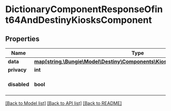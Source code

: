 # DictionaryComponentResponseOfint64AndDestinyKiosksComponent

## Properties
Name | Type | Description | Notes
------------ | ------------- | ------------- | -------------
**data** | [**map[string,\Bungie\Model\Destiny\Components\Kiosks\DestinyKiosksComponent]**](DestinyKiosksComponent.md) |  | [optional] 
**privacy** | **int** |  | [optional] 
**disabled** | **bool** | If true, this component is disabled. | [optional] 

[[Back to Model list]](../README.md#documentation-for-models) [[Back to API list]](../README.md#documentation-for-api-endpoints) [[Back to README]](../README.md)


